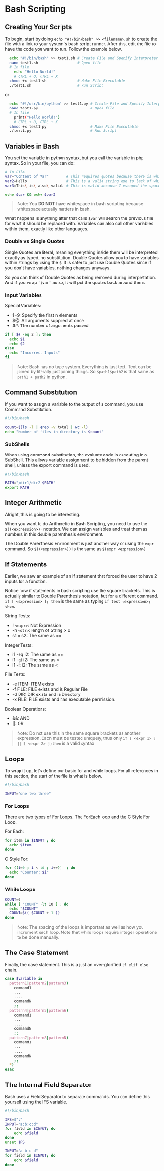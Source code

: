 # Bash Scripting

## Creating Your Scripts

To begin, start by doing `echo "#!/bin/bash" >> <filename>.sh` to create the file with a link to your system's bash script runner. After this, edit the file to have the code you want to run. Follow the example below.

```bash
  echo "#!/bin/bash" >> test1.sh # Create File and Specify Interpreter
  nano test1.sh                  # Open file
  # In file
    echo "Hello World!"
    # CTRL + O, CTRL + X
  chmod +x test1.sh              # Make File Executable
  ./test1.sh                     # Run Script
```

or

```bash
  echo "#!/usr/bin/python" >> test1.py # Create File and Specify Interpreter
  nano test1.py                        # Open file
  # In file
    print("Hello World!")
    # CTRL + O, CTRL + X
  chmod +x test1.py                    # Make File Executable
  ./test1.py                           # Run Script
```

## Variables in Bash

You set the variable in python syntax, but you call the variable in php syntax. So in your file, you can do:

```bash
# In File
var="Content of Var"        # This requires quotes because there is whitespace
var2=Hello                  # This is a valid string due to lack of whitespace
var3=This\ is\ also\ valid. # This is valid because I escaped the spaces

echo $var && echo $var2
```

> Note: You **DO NOT** have whitespace in bash scripting because whitespace actually matters in bash.

What happens is anything after that calls `$var` will search the previous file for what it should be replaced with. Variables can also call other variables within them, exactly like other languages.

### Double vs Single Quotes

Single Quotes are literal, meaning everything inside them will be interpreted exactly as typed, no substitution. Double Quotes allow you to have variables within strings by using the `$`. It is safer to just use Double Quotes since if you don't have variables, nothing changes anyways.

So you can think of Double Quotes as being removed during interpretation. And if you wrap `"$var"` as so, it will put the quotes back around them.

### Input Variables

Special Variables:

- $1-$9: Specify the first n elements
- \$@: All arguments supplied at once
- \$#: The number of arguments passed

```bash
if [ $# -eq 2 ]; then
  echo $1
  echo $2
else
  echo "Incorrect Inputs"
fi
```

> Note: Bash has no type system. Everything is just text. Text can be joined by literally just joining things.
> So `$path1$path2` is that same as `path1 + path2` in python.

## Command Substitution

If you want to assign a variable to the output of a command, you use Command Substitution.

```bash
#!/bin/bash

count=$(ls -l | grep -v total | wc -l)
echo "Number of files in directory is $count"
```

### SubShells

When using command substitution, the evaluate code is executing in a SubShell. This allows variable assignment to be hidden from the parent shell, unless the export command is used.

```bash
#!/bin/bash

PATH="/dir1/dir2:$PATH"
export PATH
```

## Integer Arithmetic

Alright, this is going to be interesting.

When you want to do Arithmetic in Bash Scripting, you need to use the `$((<expression>))` notation. We can assign variables and treat them as numbers in this double parenthesis environment.

The Double Parenthesis Environment is just another way of using the `expr` command. So `$((<expression>))` is the same as `$(expr <expression>)`

## If Statements

Earlier, we saw an example of an if statement that forced the user to have 2 inputs for a function.

Notice how if statements in bash scripting use the square brackets. This is actually similar to Double Parenthesis notation, but for a different command. `if [ <expression> ]; then` is the same as typing `if test <expression>; then`.

String Tests:

- ! `<expr>`: Not Expression
- -n `<str>`: length of String > 0
- s1 = s2: The same as ==

Integer Tests:

- i1 -eq i2: The same as ==
- i1 -gt i2: The same as >
- i1 -lt i2: The same as <

File Tests:

- -e ITEM: ITEM exists
- -f FILE: FILE exists and is Regular File
- -d DIR: DIR exists and is Directory
- -x FILE: FILE exists and has executable permission.

Boolean Operations:

- &&: AND
- ||: OR

> Note: Do not use this in the same square brackets as another expression. Each must be tested uniquely, thus only `if [ <expr 1> ] || [ <expr 2> ];then` is a valid syntax

## Loops

To wrap it up, let's define our basic for and while loops. For all references in this section, the start of the file is what is below.

```bash
#!/bin/bash

INPUT="one two three"
```

### For Loops

There are two types of For Loops. The ForEach loop and the C Style For Loop.

For Each:

```bash
for item in $INPUT ; do
  echo $item
done
```

C Style For:

```bash
for ((i=0 ; i < 10 ; i++))  ; do
  echo "Counter: $i"
done
```

### While Loops

```bash
COUNT=0
while [ "COUNT" -lt 10 ] ; do
  echo "$COUNT"
  COUNT=$(( $COUNT + 1 ))
done
```

> Note: The spacing of the loops is important as well as how you increment each loop. Note that while loops require integer operations to be done manually.

## The Case Statement

Finally, the case statement. This is a just an over-glorified `if elif else` chain.

```bash
case $variable in
  pattern1|pattern2|pattern3)
    command1
    ...
    ....
    commandN
    ;;
  pattern4|pattern5|pattern6)
    command1
    ...
    ....
    commandN
    ;;
  pattern7|pattern8|patternN)
    command1
    ...
    ....
    commandN
    ;;
  *)
esac
```

## The Internal Field Separator

Bash uses a Field Separator to separate commands. You can define this yourself using the IFS variable.

```bash
#!/bin/bash

IFS=$":"
INPUT="a:b:c:d"
for field in $INPUT; do
    echo $field
done
unset IFS

INPUT="a b c d"
for field in $INPUT; do
    echo $field
done
```
